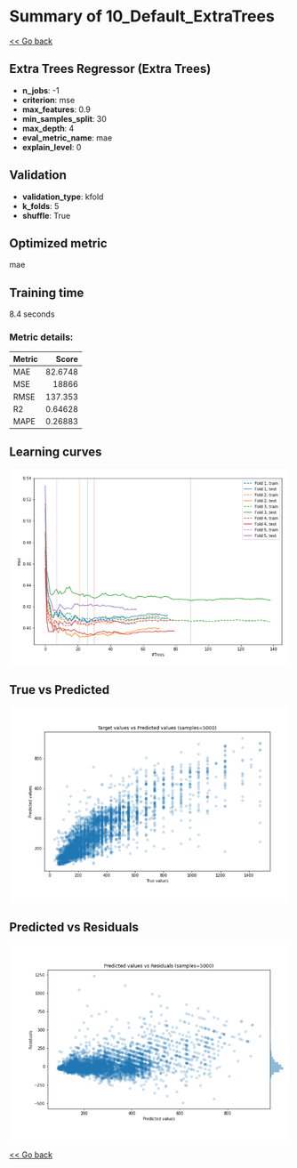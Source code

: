 # Summary of 10_Default_ExtraTrees

[<< Go back](../README.md)


## Extra Trees Regressor (Extra Trees)
- **n_jobs**: -1
- **criterion**: mse
- **max_features**: 0.9
- **min_samples_split**: 30
- **max_depth**: 4
- **eval_metric_name**: mae
- **explain_level**: 0

## Validation
 - **validation_type**: kfold
 - **k_folds**: 5
 - **shuffle**: True

## Optimized metric
mae

## Training time

8.4 seconds

### Metric details:
| Metric   |       Score |
|:---------|------------:|
| MAE      |    82.6748  |
| MSE      | 18866       |
| RMSE     |   137.353   |
| R2       |     0.64628 |
| MAPE     |     0.26883 |



## Learning curves
![Learning curves](learning_curves.png)
## True vs Predicted

![True vs Predicted](true_vs_predicted.png)


## Predicted vs Residuals

![Predicted vs Residuals](predicted_vs_residuals.png)



[<< Go back](../README.md)
